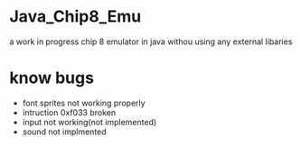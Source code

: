 # Java_Chip8_Emu
 a work in progress chip 8 emulator in java withou using any external libaries


# know bugs

- font sprites not working properly
- intruction 0xf033 broken
- input not working(not implemented)
- sound not implmented
